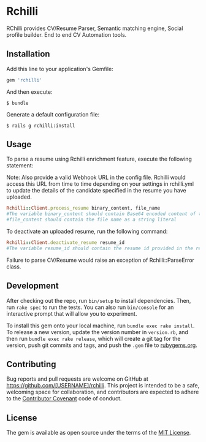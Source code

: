 # Rchilli

RChilli provides CV/Resume Parser, Semantic matching engine, Social profile builder. End to end CV Automation tools.

## Installation

Add this line to your application's Gemfile:

```ruby
gem 'rchilli'
```

And then execute:

    $ bundle

Generate a default configuration file:

    $ rails g rchilli:install

## Usage

To parse a resume using Rchilli enrichment feature, execute the following statement:

Note: Also provide a valid Webhook URL in the config file. Rchilli would access this URL from time to time depending on your settings in rchilli.yml to update the details of the candidate specified in the resume you have uploaded. 

```ruby
Rchilli::Client.process_resume binary_content, file_name	
#The variable binary_content should contain Base64 encoded content of the resume to be parsed
#file_content should contain the file name as a string literal
```
To deactivate an uploaded resume, run the following command:

```ruby
Rchilli::Client.deactivate_resume resume_id	
#The variable resume_id should contain the resume id provided in the response of the earlier statement 
```

Failure to parse CV/Resume would raise an exception of Rchilli::ParseError class.

## Development

After checking out the repo, run `bin/setup` to install dependencies. Then, run `rake spec` to run the tests. You can also run `bin/console` for an interactive prompt that will allow you to experiment.

To install this gem onto your local machine, run `bundle exec rake install`. To release a new version, update the version number in `version.rb`, and then run `bundle exec rake release`, which will create a git tag for the version, push git commits and tags, and push the `.gem` file to [rubygems.org](https://rubygems.org).

## Contributing

Bug reports and pull requests are welcome on GitHub at https://github.com/[USERNAME]/rchilli. This project is intended to be a safe, welcoming space for collaboration, and contributors are expected to adhere to the [Contributor Covenant](http://contributor-covenant.org) code of conduct.


## License

The gem is available as open source under the terms of the [MIT License](http://opensource.org/licenses/MIT).

